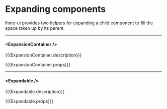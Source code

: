 Expanding components
=====================
ihme-ui provides two helpers for expanding a child component to fill the space taken up by its parent.

---

#### \<ExpansionContainer />
{{{ExpansionContainer.description}}}

{{{ExpansionContainer.props}}}

---

#### \<Expandable />
{{{Expandable.description}}}

{{{Expandable.props}}}
